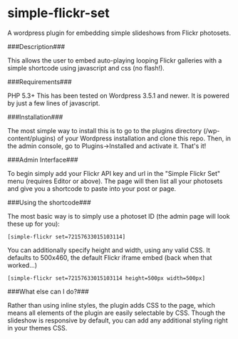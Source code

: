 simple-flickr-set
=================

A wordpress plugin for embedding simple slideshows from Flickr photosets.

###Description###

This allows the user to embed auto-playing looping Flickr galleries with a simple shortcode using javascript and css (no flash!).


###Requirements###

PHP 5.3+
This has been tested on Wordpress 3.5.1 and newer.  It is powered by just a few lines of javascript.  

###Installation###

The most simple way to install this is to go to the plugins directory (/wp-content/plugins) of your Wordpress installation and clone this repo.  Then, in the admin console, go to Plugins->Installed and activate it.  That's it!

###Admin Interface###

To begin simply add your Flickr API key and url in the "Simple Flickr Set" menu (requires Editor or above).  The page will then list all your photosets and give you a shortcode to paste into your post or page.


###Using the shortcode###

The most basic way is to simply use a photoset ID (the admin page will look these up for you):

```[simple-flickr set=72157633015103114]```

You can additionally specify height and width, using any valid CSS.  It defaults to 500x460, the default Flickr iframe embed (back when that worked...)

```[simple-flickr set=72157633015103114 height=500px width=500px]```

###What else can I do?###

Rather than using inline styles, the plugin adds CSS to the page, which means all elements of the plugin are easily selectable by CSS.  Though the slideshow is responsive by default, you can add any additional styling right in your themes CSS. 

